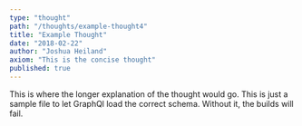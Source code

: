 ```yaml
---
type: "thought"
path: "/thoughts/example-thought4"
title: "Example Thought"
date: "2018-02-22"
author: "Joshua Heiland"
axiom: "This is the concise thought"
published: true
---
```

This is where the longer explanation of the thought would go.
This is just a sample file to let GraphQl load the correct schema. Without it, the builds will fail.
